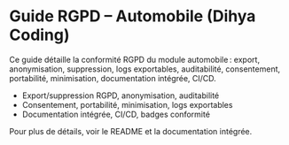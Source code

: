 # Guide RGPD – Automobile (Dihya Coding)

Ce guide détaille la conformité RGPD du module automobile : export, anonymisation, suppression, logs exportables, auditabilité, consentement, portabilité, minimisation, documentation intégrée, CI/CD.

- Export/suppression RGPD, anonymisation, auditabilité
- Consentement, portabilité, minimisation, logs exportables
- Documentation intégrée, CI/CD, badges conformité

Pour plus de détails, voir le README et la documentation intégrée.
